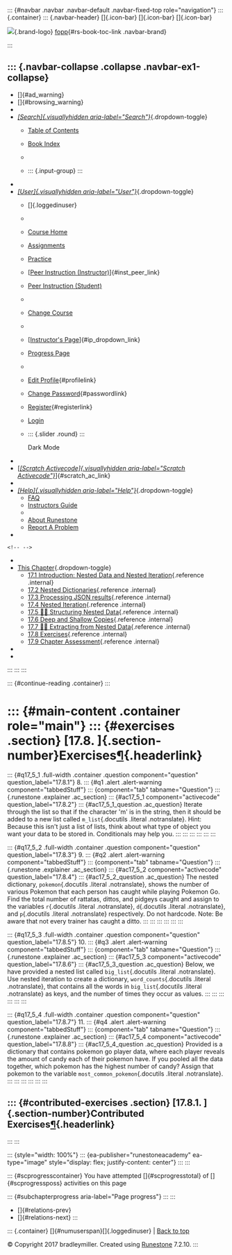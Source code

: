 ::: {#navbar .navbar .navbar-default .navbar-fixed-top role="navigation"}
::: {.container}
::: {.navbar-header}
[]{.icon-bar} []{.icon-bar} []{.icon-bar}

<div>

[![](../_static/img/RAIcon.png)](/runestone/default/user/login){.brand-logo}
[fopp](../index.html){#rs-book-toc-link .navbar-brand}

</div>
:::

::: {.navbar-collapse .collapse .navbar-ex1-collapse}
-   
-   []{#ad_warning}
-   []{#browsing_warning}
-   
-   [*[Search]{.visuallyhidden
    aria-label="Search"}*](#){.dropdown-toggle}
    -   [Table of Contents](../index.html)

    -   [Book Index](../genindex.html)

    -   

    -   ::: {.input-group}
        :::
-   
-   [*[User]{.visuallyhidden aria-label="User"}*](#){.dropdown-toggle}
    -   []{.loggedinuser}

    -   

    -   [Course Home](/ns/course/index)

    -   [Assignments](/assignment/student/chooseAssignment)

    -   [Practice](/runestone/assignments/practice)

    -   [[Peer Instruction
        (Instructor)](/runestone/peer/instructor.html)]{#inst_peer_link}

    -   [Peer Instruction (Student)](/runestone/peer/student.html)

    -   

    -   [Change Course](/runestone/default/courses)

    -   

    -   [[Instructor\'s
        Page](/runestone/admin/index)]{#ip_dropdown_link}

    -   [Progress Page](/runestone/dashboard/studentreport)

    -   

    -   [Edit Profile](/runestone/default/user/profile){#profilelink}

    -   [Change
        Password](/runestone/default/user/change_password){#passwordlink}

    -   [Register](/runestone/default/user/register){#registerlink}

    -   [Login](#)

    -   ::: {.slider .round}
        :::

        Dark Mode
-   
-   [[*[Scratch Activecode]{.visuallyhidden
    aria-label="Scratch Activecode"}*](javascript:runestoneComponents.popupScratchAC())]{#scratch_ac_link}
-   
-   [*[Help]{.visuallyhidden aria-label="Help"}*](#){.dropdown-toggle}
    -   [FAQ](http://runestoneinteractive.org/pages/faq.html)
    -   [Instructors Guide](https://guide.runestone.academy)
    -   
    -   [About Runestone](http://runestoneinteractive.org)
    -   [Report A
        Problem](/runestone/default/reportabug?course=fopp&page=Exercises)
-   

```{=html}
<!-- -->
```
-   
-   [This Chapter](../index.html){.dropdown-toggle}
    -   [17.1 Introduction: Nested Data and Nested
        Iteration](ListswithComplexItems.html){.reference .internal}
    -   [17.2 Nested Dictionaries](NestedDictionaries.html){.reference
        .internal}
    -   [17.3 Processing JSON results](jsonlib.html){.reference
        .internal}
    -   [17.4 Nested Iteration](NestedIteration.html){.reference
        .internal}
    -   [17.5 👩‍💻 Structuring Nested
        Data](WPStructuringNestedData.html){.reference .internal}
    -   [17.6 Deep and Shallow
        Copies](DeepandShallowCopies.html){.reference .internal}
    -   [17.7 👩‍💻 Extracting from Nested
        Data](WPExtractFromNestedData.html){.reference .internal}
    -   [17.8 Exercises](Exercises.html){.reference .internal}
    -   [17.9 Chapter Assessment](ChapterAssessment.html){.reference
        .internal}
-   
-   
:::
:::
:::

::: {#continue-reading .container}
:::

::: {#main-content .container role="main"}
::: {#exercises .section}
[17.8. ]{.section-number}Exercises[¶](#exercises "Permalink to this heading"){.headerlink}
==========================================================================================

::: {#q17_5_1 .full-width .container .question component="question" question_label="17.8.1"}
8.  ::: {#q1 .alert .alert-warning component="tabbedStuff"}
    ::: {component="tab" tabname="Question"}
    ::: {.runestone .explainer .ac_section}
    ::: {#ac17_5_1 component="activecode" question_label="17.8.2"}
    ::: {#ac17_5_1_question .ac_question}
    Iterate through the list so that if the character 'm' is in the
    string, then it should be added to a new list called
    `m_list`{.docutils .literal .notranslate}. Hint: Because this isn't
    just a list of lists, think about what type of object you want your
    data to be stored in. Conditionals may help you.
    :::
    :::
    :::
    :::
    :::
:::

::: {#q17_5_2 .full-width .container .question component="question" question_label="17.8.3"}
9.  ::: {#q2 .alert .alert-warning component="tabbedStuff"}
    ::: {component="tab" tabname="Question"}
    ::: {.runestone .explainer .ac_section}
    ::: {#ac17_5_2 component="activecode" question_label="17.8.4"}
    ::: {#ac17_5_2_question .ac_question}
    The nested dictionary, `pokemon`{.docutils .literal .notranslate},
    shows the number of various Pokemon that each person has caught
    while playing Pokemon Go. Find the total number of rattatas, dittos,
    and pidgeys caught and assign to the variables `r`{.docutils
    .literal .notranslate}, `d`{.docutils .literal .notranslate}, and
    `p`{.docutils .literal .notranslate} respectively. Do not hardcode.
    Note: Be aware that not every trainer has caught a ditto.
    :::
    :::
    :::
    :::
    :::
:::

::: {#q17_5_3 .full-width .container .question component="question" question_label="17.8.5"}
10. ::: {#q3 .alert .alert-warning component="tabbedStuff"}
    ::: {component="tab" tabname="Question"}
    ::: {.runestone .explainer .ac_section}
    ::: {#ac17_5_3 component="activecode" question_label="17.8.6"}
    ::: {#ac17_5_3_question .ac_question}
    Below, we have provided a nested list called `big_list`{.docutils
    .literal .notranslate}. Use nested iteration to create a dictionary,
    `word_counts`{.docutils .literal .notranslate}, that contains all
    the words in `big_list`{.docutils .literal .notranslate} as keys,
    and the number of times they occur as values.
    :::
    :::
    :::
    :::
    :::
:::

::: {#q17_5_4 .full-width .container .question component="question" question_label="17.8.7"}
11. ::: {#q4 .alert .alert-warning component="tabbedStuff"}
    ::: {component="tab" tabname="Question"}
    ::: {.runestone .explainer .ac_section}
    ::: {#ac17_5_4 component="activecode" question_label="17.8.8"}
    ::: {#ac17_5_4_question .ac_question}
    Provided is a dictionary that contains pokemon go player data, where
    each player reveals the amount of candy each of their pokemon have.
    If you pooled all the data together, which pokemon has the highest
    number of candy? Assign that pokemon to the variable
    `most_common_pokemon`{.docutils .literal .notranslate}.
    :::
    :::
    :::
    :::
    :::
:::

::: {#contributed-exercises .section}
[17.8.1. ]{.section-number}Contributed Exercises[¶](#contributed-exercises "Permalink to this heading"){.headerlink}
--------------------------------------------------------------------------------------------------------------------
:::
:::

::: {style="width: 100%"}
::: {ea-publisher="runestoneacademy" ea-type="image" style="display: flex; justify-content: center"}
:::
:::

::: {#scprogresscontainer}
You have attempted []{#scprogresstotal} of []{#scprogressposs}
activities on this page

::: {#subchapterprogress aria-label="Page progress"}
:::
:::

-   [[](WPExtractFromNestedData.html)]{#relations-prev}
-   [[](ChapterAssessment.html)]{#relations-next}
:::

::: {.container}
[]{#numuserspan}[]{.loggedinuser} \| [Back to top](#)

© Copyright 2017 bradleymiller. Created using
[Runestone](http://runestoneinteractive.org/) 7.2.10.
:::
